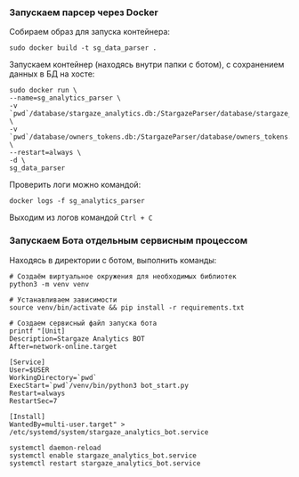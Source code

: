 
### Запускаем парсер через Docker
Собираем образ для запуска контейнера: 
```shell
sudo docker build -t sg_data_parser .
```

Запускаем контейнер (находясь внутри папки с ботом), с сохранением данных в БД на хосте:
```shell
sudo docker run \
--name=sg_analytics_parser \
-v `pwd`/database/stargaze_analytics.db:/StargazeParser/database/stargaze_analytics.db \
-v `pwd`/database/owners_tokens.db:/StargazeParser/database/owners_tokens.db \
--restart=always \
-d \
sg_data_parser
```

Проверить логи можно командой:
```shell
docker logs -f sg_analytics_parser
```
Выходим из логов командой `Ctrl + C`

### Запускаем Бота отдельным сервисным процессом
Находясь в директории с ботом, выполнить команды:
```shell
# Создаём виртуальное окружения для необходимых библиотек
python3 -m venv venv
```
```shell
# Устанавливаем зависимости
source venv/bin/activate && pip install -r requirements.txt
```
```shell
# Создаем сервисный файл запуска бота
printf "[Unit]
Description=Stargaze Analytics BOT
After=network-online.target

[Service]
User=$USER
WorkingDirectory=`pwd`
ExecStart=`pwd`/venv/bin/python3 bot_start.py
Restart=always
RestartSec=7

[Install]
WantedBy=multi-user.target" > /etc/systemd/system/stargaze_analytics_bot.service
```
```shell
systemctl daemon-reload
systemctl enable stargaze_analytics_bot.service
systemctl restart stargaze_analytics_bot.service
```